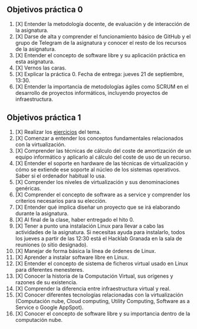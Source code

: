 ## Objetivos práctica 0

1. [X] Entender la metodología docente, de evaluación y de interacción de la asignatura.
2. [X] Darse de alta y comprender el funcionamiento básico de GitHub y el grupo de Telegram de la asignatura y conocer el resto de los recursos de la asignatura.
3. [X] Entender el concepto de software libre y su aplicación práctica en esta asignatura.
4. [X] Vernos las caras.
5. [X] Explicar la práctica 0. Fecha de entrega: jueves 21 de septiembre, 13:30.
6. [X] Entender la importancia de metodologías ágiles como SCRUM en el desarrollo de proyectos informáticos, incluyendo proyectos de infraestructura.


## Objetivos práctica 1

1. [X] Realizar los [ejercicios](https://github.com/Anixo/EjerciciosIV/tree/master/Ejercicios%20Hito%201) del tema.
2. [X] Comenzar a entender los conceptos fundamentales relacionados con la virtualización.
3. [X] Comprender las técnicas de cálculo del coste de amortización de un equipo informático y aplicarlo al cálculo del coste de uso de un recurso.
4. [X] Entender el soporte en hardware de las técnicas de virtualización y cómo se extiende ese soporte al núcleo de los sistemas operativos. Saber si el ordenador habitual lo usa.
5. [X] Comprender los niveles de virtualización y sus denominaciones genéricas.
6. [X] Comprender el concepto de software as a service y comprender los criterios necesarios para su elección.
7. [X] Entender qué implica diseñar un proyecto que se irá elaborando durante la asignatura.
8. [X] Al final de la clase, haber entregado el hito 0.
9. [X] Tener a punto una instalación Linux para llevar a cabo las actividades de la asignatura. Si necesitas ayuda para instalarlo, todos los jueves a partir de las 12:30 está el Hacklab Granada en la sala de reuniones (o sitio designado).
10. [X] Manejar de forma básica la línea de órdenes de Linux.
11. [X] Aprender a instalar software libre en Linux.
12. [X] Entender el concepto de sistema de ficheros virtual usado en Linux para diferentes menesteres.
13. [X] Conocer la historia de la Computación Virtual, sus orígenes y razones de su existencia.
14. [X] Comprender la diferencia entre infraestructura virtual y real.
15. [X] Conocer diferentes tecnologías relacionadas con la virtualización (Computación nube, Cloud computing, Utility Computing, Software as a Service o Google AppSpot).
16. [X] Conocer el concepto de software libre y su importancia dentro de la computación nube.
